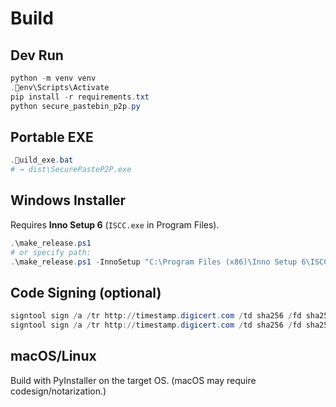 # Build

## Dev Run
```powershell
python -m venv venv
.env\Scripts\Activate
pip install -r requirements.txt
python secure_pastebin_p2p.py
```

## Portable EXE
```powershell
.uild_exe.bat
# → dist\SecurePasteP2P.exe
```

## Windows Installer
Requires **Inno Setup 6** (`ISCC.exe` in Program Files).

```powershell
.\make_release.ps1
# or specify path:
.\make_release.ps1 -InnoSetup "C:\Program Files (x86)\Inno Setup 6\ISCC.exe"
```

## Code Signing (optional)
```powershell
signtool sign /a /tr http://timestamp.digicert.com /td sha256 /fd sha256 dist\SecurePasteP2P.exe
signtool sign /a /tr http://timestamp.digicert.com /td sha256 /fd sha256 output\SecurePasteP2P-Lilac-Setup.exe
```

## macOS/Linux
Build with PyInstaller on the target OS. (macOS may require codesign/notarization.)